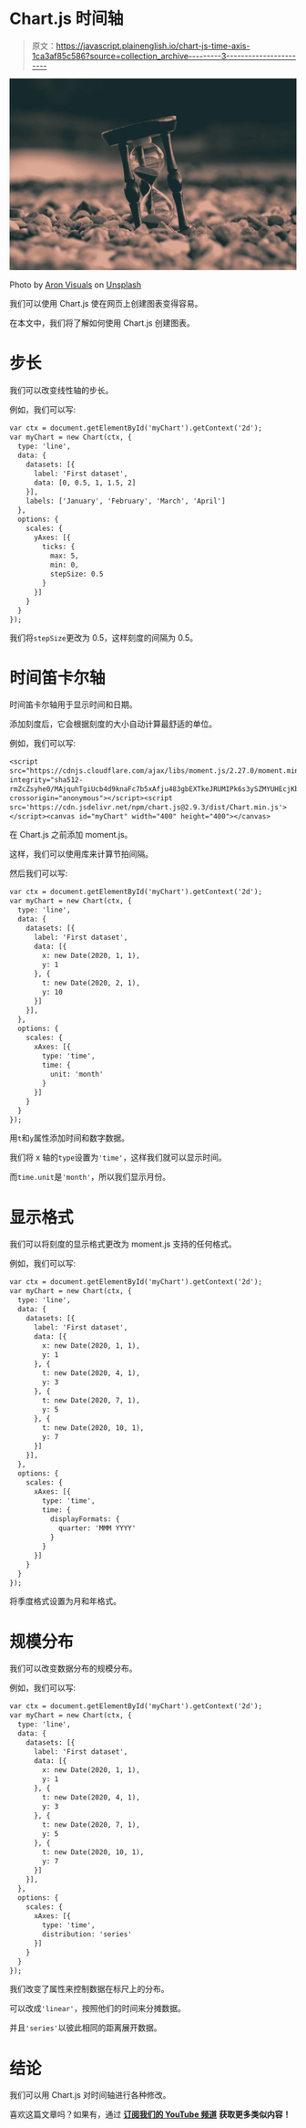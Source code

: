 # Chart.js 时间轴

> 原文：<https://javascript.plainenglish.io/chart-js-time-axis-1ca3af85c586?source=collection_archive---------3----------------------->

![](img/388e8214d4771b2e8dc91160a8fcdec6.png)

Photo by [Aron Visuals](https://unsplash.com/@aronvisuals?utm_source=medium&utm_medium=referral) on [Unsplash](https://unsplash.com?utm_source=medium&utm_medium=referral)

我们可以使用 Chart.js 使在网页上创建图表变得容易。

在本文中，我们将了解如何使用 Chart.js 创建图表。

# 步长

我们可以改变线性轴的步长。

例如，我们可以写:

```
var ctx = document.getElementById('myChart').getContext('2d');
var myChart = new Chart(ctx, {
  type: 'line',
  data: {
    datasets: [{
      label: 'First dataset',
      data: [0, 0.5, 1, 1.5, 2]
    }],
    labels: ['January', 'February', 'March', 'April']
  },
  options: {
    scales: {
      yAxes: [{
        ticks: {
          max: 5,
          min: 0,
          stepSize: 0.5
        }
      }]
    }
  }
});
```

我们将`stepSize`更改为 0.5，这样刻度的间隔为 0.5。

# 时间笛卡尔轴

时间笛卡尔轴用于显示时间和日期。

添加刻度后，它会根据刻度的大小自动计算最舒适的单位。

例如，我们可以写:

```
<script src="https://cdnjs.cloudflare.com/ajax/libs/moment.js/2.27.0/moment.min.js" integrity="sha512-rmZcZsyhe0/MAjquhTgiUcb4d9knaFc7b5xAfju483gbEXTkeJRUMIPk6s3ySZMYUHEcjKbjLjyddGWMrNEvZg==" crossorigin="anonymous"></script><script src='https://cdn.jsdelivr.net/npm/chart.js@2.9.3/dist/Chart.min.js'></script><canvas id="myChart" width="400" height="400"></canvas>
```

在 Chart.js 之前添加 moment.js。

这样，我们可以使用库来计算节拍间隔。

然后我们可以写:

```
var ctx = document.getElementById('myChart').getContext('2d');
var myChart = new Chart(ctx, {
  type: 'line',
  data: {
    datasets: [{
      label: 'First dataset',
      data: [{
        x: new Date(2020, 1, 1),
        y: 1
      }, {
        t: new Date(2020, 2, 1),
        y: 10
      }]
    }],
  },
  options: {
    scales: {
      xAxes: [{
        type: 'time',
        time: {
          unit: 'month'
        }
      }]
    }
  }
});
```

用`t`和`y`属性添加时间和数字数据。

我们将 x 轴的`type`设置为`'time'`，这样我们就可以显示时间。

而`time.unit`是`'month'`，所以我们显示月份。

# 显示格式

我们可以将刻度的显示格式更改为 moment.js 支持的任何格式。

例如，我们可以写:

```
var ctx = document.getElementById('myChart').getContext('2d');
var myChart = new Chart(ctx, {
  type: 'line',
  data: {
    datasets: [{
      label: 'First dataset',
      data: [{
        x: new Date(2020, 1, 1),
        y: 1
      }, {
        t: new Date(2020, 4, 1),
        y: 3
      }, {
        t: new Date(2020, 7, 1),
        y: 5
      }, {
        t: new Date(2020, 10, 1),
        y: 7
      }]
    }],
  },
  options: {
    scales: {
      xAxes: [{
        type: 'time',
        time: {
          displayFormats: {
            quarter: 'MMM YYYY'
          }
        }
      }]
    }
  }
});
```

将季度格式设置为月和年格式。

# 规模分布

我们可以改变数据分布的规模分布。

例如，我们可以写:

```
var ctx = document.getElementById('myChart').getContext('2d');
var myChart = new Chart(ctx, {
  type: 'line',
  data: {
    datasets: [{
      label: 'First dataset',
      data: [{
        x: new Date(2020, 1, 1),
        y: 1
      }, {
        t: new Date(2020, 4, 1),
        y: 3
      }, {
        t: new Date(2020, 7, 1),
        y: 5
      }, {
        t: new Date(2020, 10, 1),
        y: 7
      }]
    }],
  },
  options: {
    scales: {
      xAxes: [{
        type: 'time',
        distribution: 'series'
      }]
    }
  }
});
```

我们改变了属性来控制数据在标尺上的分布。

可以改成`'linear'`，按照他们的时间来分摊数据。

并且`'series'`以彼此相同的距离展开数据。

# 结论

我们可以用 Chart.js 对时间轴进行各种修改。

喜欢这篇文章吗？如果有，通过 [**订阅我们的 YouTube 频道**](https://www.youtube.com/channel/UCtipWUghju290NWcn8jhyAw?sub_confirmation=true) **获取更多类似内容！**
